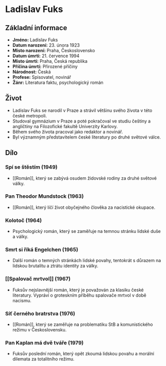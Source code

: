 # Ladislav Fuks

## Základní informace

- **Jméno:** Ladislav Fuks
- **Datum narození:** 23. února 1923
- **Místo narození:** Praha, Československo
- **Datum úmrtí:** 21. července 1994
- **Místo úmrtí:** Praha, Česká republika
- **Příčina úmrtí:** Přirozené příčiny
- **Národnost:** Česká
- **Profese:** Spisovatel, novinář
- **Žánr:** Literatura faktu, psychologický román

## Život

- Ladislav Fuks se narodil v Praze a strávil většinu svého života v této české metropoli.
- Studoval gymnázium v Praze a poté pokračoval ve studiu češtiny a angličtiny na Filozofické fakultě Univerzity Karlovy.
- Během svého života pracoval jako redaktor a novinář.
- Byl významným představitelem české literatury po druhé světové válce.

## Dílo

### Spí se štěstím (1949)

- [[Román]], který se zabývá osudem židovské rodiny za druhé světové války.

### Pan Theodor Mundstock (1963)

- [[Román]], který líčí život obyčejného člověka za nacistické okupace.

### Kolotoč (1964)

- Psychologický román, který se zaměřuje na temnou stránku lidské duše a války.

### Smrt si říká Engelchen (1965)

- Další román o temných stránkách lidské povahy, tentokrát s důrazem na lidskou brutalitu a ztrátu identity za války.

### [[Spalovač mrtvol]] (1967)

- Fuksův nejslavnější román, který je považován za klasiku české literatury. Vypráví o groteskním příběhu spalovače mrtvol v době nacismu.

### Síť černého bratrstva (1976)

- [[Román]], který se zaměřuje na problematiku StB a komunistického režimu v Československu.

### Pan Kaplan má dvě tváře (1979)

- Fuksův poslední román, který opět zkoumá lidskou povahu a morální dilemata za totalitního režimu.